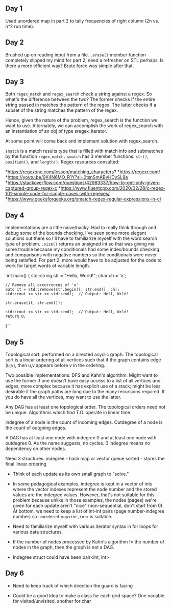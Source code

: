 ## Day 1
Used unordered map in part 2 to tally frequencies of right column (2n vs. n^2 run time).

## Day 2
Brushed up on reading input from a file. `.erase()` member function completely slipped my mind for part 2; need a refresher on STL perhaps. Is there a more efficient way? Brute force was simple after that.

## Day 3
Both `regex_match` and `regex_search` check a string against a regex. So what's the difference between the two? The former checks if the entire string passed in matches the pattern of the regex. The latter checks if a subset of the string matches the pattern of the regex.

Hence, given the nature of the problem, regex_search is the function we want to use. Alternately, we can accomplish the work of regex_search with an instantiation of an obj of type sregex_iterator.

At some point will come back and implement solution with regex_search.

`smatch` is a match results type that is filled with match info and submatches by the function `regex_match.` `smatch` has 3 member functions: `str()`, `position()`, and `length()`. Regex resources consulted: 

*https://regexone.com/lesson/matching_characters?
*https://regexr.com/
*https://youtu.be/9K4N6MO_R1Y?si=0tsnSmABvHDySL8a
*https://stackoverflow.com/questions/42983337/how-to-get-only-given-captured-group-regex-c
*https://www.fluentcpp.com/2020/02/28/c-regex-101-simple-code-for-simple-cases-with-regexes/
*https://www.geeksforgeeks.org/smatch-regex-regular-expressions-in-c/

## Day 4
Implementations are a little naive/hacky. Had to really think through and debug some of the bounds checking. I've seen some more elegant solutions out there so I'll have to familiarize myself with the word search type of problem. `.size()` returns an unsigned int so that was giving me some trouble because my conditionals had some index/bounds checking and comparisons with negative numbers so the conditionals were never being satisfied. For part 2, more would have to be adjusted for the code to work for target words of variable length.

`int main() {
    std::string str = "Hello, World!";
    char ch = 'o';

    // Remove all occurrences of 'o'
    auto it = std::remove(str.begin(), str.end(), ch);
    std::cout << str << std::endl;  // Output: Hell, Wrld!
    
    str.erase(it, str.end());

    std::cout << str << std::endl;  // Output: Hell, Wrld!
    return 0;
}``

## Day 5

Topological sort: performed on a directed acyclic graph. The topological sort is a linear ordering of all vertices such that if the graph contains edge (u,v), then u,v appears before v in the ordering. 

Two possible implementations: DFS and Kahn's algorithm. Might want to use the former if one doesn't have easy access to a list of all vertices and edges; more complex because it has explicit use of a stack; might be less desirable if the graph paths are long due to the many recursions required. If you do have all the vertices, may want to use the latter.

Any DAG has at least one topological order. The topological orders need not be unique. Algorithms which find T.O. operate in linear time

Indegree of a node is the count of incoming edges. Outdegree of a node is the count of outgoing edges.

A DAG has at least one node with indegree 0 and at least one node with outdegree 0. As the name suggests, no cycles. 0 indegree means no dependency on other nodes.



Need 3 structures: 
    indegree - hash map or vector
    queue
    sorted - stores the final linear ordering

* Think of each update as its own small graph to "solve."

* In some pedagogical examples, indegree is kept in a vector of ints where the vector indexes represent the node number and the stored values are the indegree values. However, that's not suitable for this problem because unlike in those examples, the nodes (pages) we're given for each update aren't "nice" (non-sequential, don't start from 0). At bottom, we need to keep a list of int-int pairs (page number-indegree number) so `unordered_map<int,int>` is suitable.

* Need to familiarize myself with various iterator syntax in for loops for various data structures.

* If the number of nodes processed by Kahn's algorithm != the number of nodes in the graph, then the graph is not a DAG.

* Indegree struct could have been pair<int, int>

## Day 6

* Need to keep track of which direction the guard is facing

* Could be a good idea to make a class for each grid space? One variable for visited/unvisited, another for char
